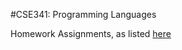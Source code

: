#CSE341: Programming Languages

Homework Assignments, as listed [here](http://courses.cs.washington.edu/courses/cse341/13wi/#homeworks)